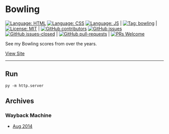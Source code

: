 # Bowling

[![Language: HTML](https://img.shields.io/badge/language-html-purple.svg)](https://www.w3.org/html/)
[![Language: CSS](https://img.shields.io/badge/language-css-purple.svg)](https://www.w3.org/Style/CSS/)
[![Language: JS](https://img.shields.io/badge/language-javascript-purple.svg)](https://developer.mozilla.org/en-US/docs/Web/JavaScript)
|
[![Tag: bowling](https://img.shields.io/badge/tag-bowling-grey.svg)](https://www.hollywoodbowl.co.uk/)
|
[![License: MIT](https://img.shields.io/badge/License-MIT-lightgrey.svg)](https://opensource.org/licenses/MIT) | [![GitHub contributors](https://img.shields.io/github/contributors/AlexHedley/bowling.svg)](https://GitHub.com/AlexHedley/bowling/graphs/contributors/)
[![GitHub issues](https://img.shields.io/github/issues/AlexHedley/bowling.svg)](https://GitHub.com/AlexHedley/bowling/issues/)
[![GitHub issues-closed](https://img.shields.io/github/issues-closed/AlexHedley/bowling.svg)](https://GitHub.com/AlexHedley/bowling/issues?q=is%3Aissue+is%3Aclosed) | [![GitHub pull-requests](https://img.shields.io/github/issues-pr/AlexHedley/bowling.svg)](https://GitHub.com/AlexHedley/bowling/pull/) | [![PRs Welcome](https://img.shields.io/badge/PRs-welcome-brightgreen.svg)](http://makeapullrequest.com)

See my Bowling scores from over the years.

[View Site](https://alexhedley.github.io/bowling/)

---

## Run

`py -m http.server`

## Archives

### Wayback Machine

- [Aug 2014](https://web.archive.org/web/20140804031231/http://www.alexhedley.com/bowling/)
